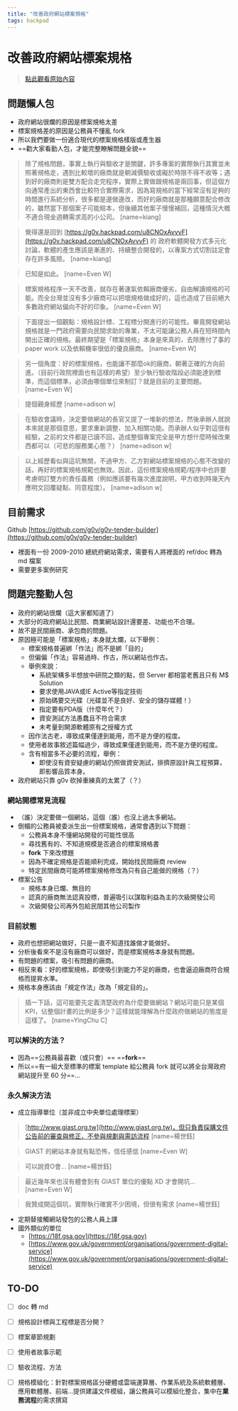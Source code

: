```yaml
---
title: "改善政府網站標案規格"
tags: hackpad
---
```


# 改善政府網站標案規格

> [點此觀看原始內容](https://g0v.hackpad.tw/d6WLSrVQihi)


## 問題懶人包

- 政府網站很爛的原因是標案規格太差
- 標案規格差的原因是公務員不懂亂 fork
- 所以我們要做一份適合現代的標案規格樣版或產生器
- ==勸大家看勤人包，才能完整瞭解問題全貌==
> 除了規格問題，事實上執行與驗收才是關鍵，許多專案的實際執行其實並未照著規格走，遇到比較壞的廠商就是朝減價驗收或礙於時限不得不收等；遇到好的廠商則是雙方配合走完程序，實際上實做跟規格是兩回事，但這個方向通常產出的東西會比較符合實際需求，因為寫規格的當下經常沒有足夠的時間進行系統分析，很多都是邊做邊改，而好的廠商就是那種願意配合修改的，雖然當下那個案子可能賠本，但後續其他案子慢慢補回，這種情況大概不適合現金週轉需求高的小公司。
> [name=kiang]

> 覺得還是回到 [https://g0v.hackpad.com/u8CNOxAvvvF](https://g0v.hackpad.com/u8CNOxAvvvF) 的 政府軟體開發方式多元化 討論，軟體的產生應該是漸進的、持續整合開發的，以專案方式切割註定會存在許多風險。
> [name=kiang]

> 已知是如此。
> [name=Even W]

> 標案規格程序一天不改善，就存在著運氣依賴廠商優劣，自由解讀規格的可能。而全台灣並沒有多少廠商可以把壞規格做成好的，這也造成了目前絕大多數政府網站偏向不好的印象。
> [name=Even W]

> 下面提出一個觀點：規格設計標、工程標分開進行的可能性。畢竟開發網站規格就是一門政府需要向民間求助的專業，不太可能讓公務人員在短時間內開出正確的規格。最終期望是「標案規格」本身是來真的，去除應付了事的 paper work 以及依賴機率很低的優良廠商。
> [name=Even W]

> 另一個角度：好的標案規格，也能讓不那麼ok的廠商，朝著正確的方向前進。（目前行政院裡面也有這樣的希望）至少執行驗收階段必須能達到標準，而這個標準，必須由哪個單位來制訂？就是目前的主要問題。
> [name=Even W]

> 提個親身經歷
> [name=adison w]

> 在驗收會議時，決定要做網站的長官又提了一堆新的想法，然後承辦人就說本來就是那個意思，要求重新調整、加入相關功能。而承辦人似乎對這很有經驗，之前的文件都是已讀不回，造成整個專案完全是甲方想什麼時候改東西都可以（可悲的服務業心態？）
> [name=adison w]

> 以上經歷看似與這坑無關，不過甲方、乙方對網站標案規格的心態不改變的話，再好的標案規格規範也無效。因此，這份標案規格規範/程序中也許要考慮明訂雙方的責任義務（例如應該要有幾次進度說明，甲方收到時幾天內應明文回覆疑點、同意程度）。
> [name=adison w]

## 目前需求

Github [https://github.com/g0v/g0v-tender-builder](https://github.com/g0v/g0v-tender-builder)
- 裡面有一份 2009–2010 總統府網站需求，需要有人將裡面的 ref/doc 轉為 md 檔案
- 需要更多案例研究

## 問題完整勤人包

- 政府的網站很爛（這大家都知道了）
- 大部分的政府網站比民間、商業網站設計還要差、功能也不合理。
- 故不是民間廠商、承包商的問題。
- 原因極可能是「標案規格」本身就太爛，以下舉例：
    - 標案規格普遍綁「作法」而不是綁「目的」
    - 但偏偏「作法」容易過時、作古，所以網站也作古。
    - 舉例來說：
        - 系統架構多半想放中研院之類的點，但 Server 都相當老舊且只有 M$ Solution
        - 要求使用JAVA或IE Active等指定技術
        - 原始碼要交光碟（光碟並不是良好、安全的儲存媒體！）
        - 指定要有PDA版（什麼年代？）
        - 資安測試方法愚蠢且不符合需求
        - 未考量到開源軟體原有之授權方式
    - 因作法古老，導致成果僅達到能用，而不是方便的程度。
    - 使用者故事敘述篇幅過少，導致成果僅達到能用，而不是方便的程度。
    - 含有相當多不必要的流程，舉例：
        - 即使沒有資安疑慮的網站仍照做資安測試，排擠原設計與工程預算，即影響品質本身。
- 政府網站只靠 g0v 砍掉重練真的太累了（？）

### 網站開標常見流程

- （誰）決定要做一個網站，這個（誰）也沒上過太多網站。
- 倒楣的公務員被委派生出一份標案規格，通常會遇到以下問題：
    - 公務員本身不懂網站開發的可能性很高
    - 尋找舊有的、不知道規模是否適合的標案規格書
    - **fork** 下來改標題
    - 因為不確定規格是否能順利完成，開始找民間廠商 review
    - 特定民間廠商可能將標案規格修改為只有自己能做的規格（？）
- 標案公告
    - 規格本身已爛、無目的
    - 認真的廠商無法認真投標，普遍吸引以謀取利益為主的次級開發公司
    - 次級開發公司再外包給民間其他公司製作

### 目前狀態

- 政府也想把網站做好，只是一直不知道找誰做才能做好。
- 分析後看來不是沒有廠商可以做好，而是標案規格本身就有問題。
- 有問題的標案，吸引有問題的廠商。
- 相反來看：好的標案規格，即使吸引到能力不足的廠商，也會逼迫廠商符合規格而提昇水準。
- 規格本身應該由「規定作法」改為「規定目的」。
> 插一下話，這可能要先定義清楚政府為什麼要做網站？網站可能只是某個KPI，佔整個計畫的比例是多少？這樣就能理解為什麼政府做網站的態度是這樣了。
> [name=YingChu C]


### 可以解決的方法？

- 因為==公務員最喜歡（或只會）== ==**fork**==
- 所以==有一組大至標準的標案 template 給公務員 fork 就可以將全台灣政府網站提升至 60 分==...

### 永久解決方法

- 成立指導單位（並非成立中央單位處理標案）
> [http://www.giast.org.tw](http://www.giast.org.tw)，但只負責採購文件公告前的審查與修正，不參與規劃與需訪流程
> [name=楊世鈺]

> GIAST 的網站本身就有點恐怖，信任感低
> [name=Even W]

> 可以說資O會...
> [name=楊世鈺]

> 最近幾年來也沒有體會到有 GIAST 單位的優點 XD 才會開坑...
> [name=Even W]

> 我贊成開這個坑，實際執行確實不少困境，但很有需求
> [name=楊世鈺]

- 定期替接觸網站發包的公務人員上課
- 國外類似的單位
    - [https://18f.gsa.gov](https://18f.gsa.gov)
    - [https://www.gov.uk/government/organisations/government-digital-service](https://www.gov.uk/government/organisations/government-digital-service)

## TO-DO

- [ ] doc 轉 md
- [ ] 規格設計標與工程標是否分開？
- [ ] 標案章節規劃
- [ ] 使用者故事示範
- [ ] 驗收流程、方法
- [ ] 規格模組化：針對標案規格區分硬體或雲端運算層、作業系統及系統軟體層、應用軟體層、前端...提供建議文件模組，讓公務員可以模組化整合，集中在**業務流程**的需求撰寫


